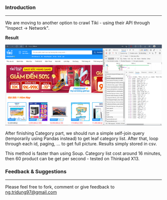 ### Introduction
----------
We are moving to another option to crawl Tiki - using their API through "Inspect -> Network".

**Result**

![](https://github.com/ngtridung97/Tiki-Crawling/blob/master/Phase%2004%20-%20Loop%20by%20API/Tiki_API.png?raw=true)

After finishing Category part, we should run a simple self-join query (temporarily using Pandas instead) to get leaf category list. After that, loop through each id, paging, ... to get full picture. Results simply stored in csv.

This method is faster than using Soup. Category list cost around 16 minutes, then 60 product can be get per second - tested on Thinkpad X13.

### Feedback & Suggestions
----------
Please feel free to fork, comment or give feedback to ng.tridung97@gmail.com